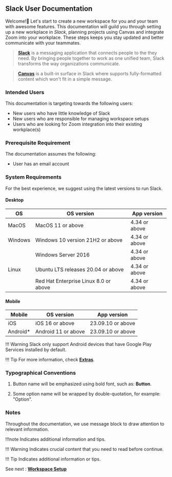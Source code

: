 <br>

## Slack User Documentation

Welcome!👋 Let's start to create a new workspace for you and your team with awesome features. This documentation will guild you through setting up a new workplace in *Slack*, planning projects using Canvas and integrate Zoom into your workplace. These steps keeps you stay updated and better communicate with your teammates.  
> **[Slack](https://slack.com/help/articles/115004071768-What-is-Slack-)** is a messaging application that connects people to the they need. By bringing people together to work as one unified team, Slack transforms the way organizations communicate.  

> **[Canvas](https://slack.com/help/articles/203950418-Use-a-canvas-in-Slack)** is a built-in surface in Slack where supports fully-formatted content which won't fit in a simple message. 


### Intended Users

This documentation is targeting towards the following users:

* New users who have little knowledge of Slack
* New users who are responsible for managing workspace setups
* Users who are looking for Zoom integration into their existing workplace(s)

### Prerequisite Requirement

The documentation assumes the following:

* User has an email account  

### System Requirements
For the best experience, we suggest using the latest versions to run Slack.  

#### Desktop
| OS       | OS version                          | App version |
|----------|-------------------------------------|-------------|
| MacOS    | MacOS 11 or above                   | 4.34 or above |
| Windows  | Windows 10 version 21H2 or above   | 4.34 or above |
|          | Windows Server 2016                 | 4.34 or above |
| Linux    | Ubuntu LTS releases 20.04 or above | 4.34 or above |
|          | Red Hat Enterprise Linux 8.0 or above | 4.34 or above |

#### Mobile
| Mobile   | OS version             | App version    |
|----------|------------------------|----------------|
| iOS      | iOS 16 or above       | 23.09.10 or above |
| Android* | Android 11 or above   | 23.09.10 or above |

!!! Warning
    Slack only support Android devices that have Google Play Services installed by default. 

!!! Tip
    For more information, check [**Extras**](https://slack.com/help/articles/115002037526-System-requirements-for-using-Slack).  


### Typographical Conventions 

1. Button name will be emphasized using bold font, such as: **Button**.

2. Some option name will be wrapped by double-quotation, for example: "Option".


### Notes 
Throughout the documentation, we use message block to draw attention to relevant information.  

!!!note
    Indicates additional information and tips.  

!!! Warning
    Indicates crucial content that you need to read before continue. 

!!! Tip
    Indicates additional information or tips. 
<br>


See next : **[Workspace Setup](workspace_setup.md)**
